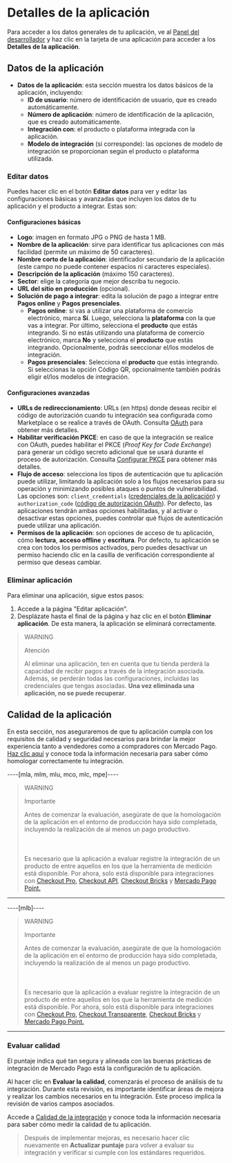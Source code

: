 # Detalles de la aplicación

Para acceder a los datos generales de tu aplicación, ve al [Panel del desarrollador](/developers/panel/app) y haz clic en la tarjeta de una aplicación para acceder a los **Detalles de la aplicación**.

## Datos de la aplicación

* **Datos de la aplicación**: esta sección muestra los datos básicos de la aplicación, incluyendo:
  - **ID de usuario**: número de identificación de usuario, que es creado automáticamente.
  - **Número de aplicación**: número de identificación de la aplicación, que es creado automáticamente.
  - **Integración con**: el producto o plataforma integrada con la aplicación.
  - **Modelo de integración** (si corresponde): las opciones de modelo de integración se proporcionan según el producto o plataforma utilizada.

### Editar datos

Puedes hacer clic en el botón **Editar datos** para ver y editar las configuraciones básicas y avanzadas que incluyen los datos de tu aplicación y el producto a integrar. Estas son:

#### Configuraciones básicas

* **Logo**: imagen en formato JPG o PNG de hasta 1 MB.
* **Nombre de la aplicación**: sirve para identificar tus aplicaciones con más facilidad (permite un máximo de 50 caracteres).
* **Nombre corto de la aplicación**: identificador secundario de la aplicación (este campo no puede contener espacios ni caracteres especiales).
* **Descripción de la aplicación** (máximo 150 caracteres).
* **Sector**: elige la categoría que mejor describa tu negocio.
* **URL del sitio en producción** (opcional).
* **Solución de pago a integrar**: edita la solución de pago a integrar entre **Pagos online** y **Pagos presenciales**.
  - **Pagos online**: si vas a utilizar una plataforma de comercio electrónico, marca **Sí**. Luego, selecciona la **plataforma** con la que vas a integrar. Por último, selecciona el **producto** que estás integrando. Si no estás utilizando una plataforma de comercio electrónico, marca **No** y selecciona el **producto** que estás integrando. Opcionalmente, podrás seeccionar el/los modelos de integración.
  - **Pagos presenciales**: Selecciona el **producto** que estás integrando. Si seleccionas la opción Código QR, opcionalmente también podrás eligir el/los modelos de integración.

#### Configuraciones avanzadas

* **URLs de redireccionamiento**: URLs (en https) donde deseas recibir el código de autorización cuando tu integración sea configurada como Marketplace o se realice a través de OAuth. Consulta [OAuth](/developers/es/docs/security/oauth/introduction) para obtener más detalles.
* **Habilitar verificación PKCE**: en caso de que la integración se realice con OAuth, puedes habilitar el PKCE (_Proof Key for Code Exchange_) para generar un código secreto adicional que se usará durante el proceso de autorización. Consulta [Configurar PKCE](/developers/es/docs/security/oauth/creation#bookmark_configurar_pkce) para obtener más detalles. 
* **Flujo de acceso**: selecciona los tipos de autenticación que tu aplicación puede utilizar, limitando la aplicación solo a los flujos necesarios para su operación y minimizando posibles ataques o puntos de vulnerabilidad. Las opciones son: `client_credentials` ([credenciales de la aplicación](/developers/es/guides/additional-content/your-integrations/credentials)) y `authorization_code` ([código de autorización OAuth](/developers/es/docs/security/oauth/introduction)). Por defecto, las aplicaciones tendrán ambas opciones habilitadas, y al activar o desactivar estas opciones, puedes controlar qué flujos de autenticación puede utilizar una aplicación.
* **Permisos de la aplicación**: son opciones de acceso de tu aplicación, cómo **lectura**, **acceso offline** y **escritura**. Por defecto, tu aplicación se crea con todos los permisos activados, pero puedes desactivar un permiso haciendo clic en la casilla de verificación correspondiente al permiso que deseas cambiar.

### Eliminar aplicación

Para eliminar una aplicación, sigue estos pasos:

1. Accede a la página "Editar aplicación".
2. Desplázate hasta el final de la página y haz clic en el botón **Eliminar aplicación**.
De esta manera, la aplicación se eliminará correctamente.

> WARNING
>
> Atención
>
> Al eliminar una aplicación, ten en cuenta que tu tienda perderá la capacidad de recibir pagos a través de la integración asociada. Además, se perderán todas las configuraciones, incluidas las credenciales que tengas asociadas. **Una vez eliminada una aplicación, no se puede recuperar**.

## Calidad de la aplicación

En esta sección, nos aseguraremos de que tu aplicación cumpla con los requisitos de calidad y seguridad necesarios para brindar la mejor experiencia tanto a vendedores como a compradores con Mercado Pago. [Haz clic aquí](/developers/es/guides/additional-content/homologator/homologator) y conoce toda la información necesaria para saber cómo homologar correctamente tu integración.

----[mla, mlm, mlu, mco, mlc, mpe]----

> WARNING
>
> Importante
>
> Antes de comenzar la evaluación, asegúrate de que la homologación de la aplicación en el entorno de producción haya sido completada, incluyendo la realización de al menos un pago productivo.  <br><br>
> <br><br>
> Es necesario que la aplicación a evaluar registre la integración de un producto de entre aquellos en los que la herramienta de medición está disponible. Por ahora, solo está disponible para integraciones con [Checkout Pro,](/developers/es/docs/checkout-pro/landing) [Checkout API](/developers/es/docs/checkout-api/landing), [Checkout Bricks](/developers/es/docs/checkout-bricks/landing) y [Mercado Pago Point.](/developers/es/docs/mp-point/landing)

------------
----[mlb]----

> WARNING
>
> Importante
>
> Antes de comenzar la evaluación, asegúrate de que la homologación de la aplicación en el entorno de producción haya sido completada, incluyendo la realización de al menos un pago productivo.  <br><br>
> <br><br>
> Es necesario que la aplicación a evaluar registre la integración de un producto de entre aquellos en los que la herramienta de medición está disponible. Por ahora, solo está disponible para integraciones con [Checkout Pro,](/developers/es/docs/checkout-pro/landing) [Checkout Transparente](/developers/es/docs/checkout-api/landing), [Checkout Bricks](/developers/es/docs/checkout-bricks/landing) y [Mercado Pago Point.](/developers/es/docs/mp-point/landing)

------------

### Evaluar calidad

El puntaje indica qué tan segura y alineada con las buenas prácticas de integración de Mercado Pago está la configuración de tu aplicación.

Al hacer clic en **Evaluar la calidad**, comenzarás el proceso de análisis de tu integración. Durante esta revisión, es importante identificar áreas de mejora y realizar los cambios necesarios en tu integración. Este proceso implica la revisión de varios campos asociados.

Accede a [Calidad de la integración](/developers/es/guides/additional-content/homologator/homologator) y conoce toda la información necesaria para saber cómo medir la calidad de tu aplicación.

> Después de implementar mejoras, es necesario hacer clic nuevamente en **Actualizar puntaje** para volver a evaluar su integración y verificar si cumple con los estándares requeridos.